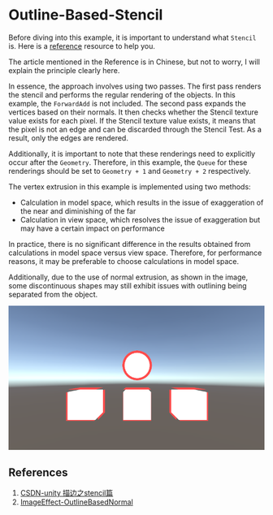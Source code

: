 # Outline-Based-Stencil

Before diving into this example, it is important to understand what `Stencil` is. Here is a [reference](https://learnopengl.com/Advanced-OpenGL/Stencil-testing) resource to help you.

The article mentioned in the Reference is in Chinese, but not to worry, I will explain the principle clearly here.

In essence, the approach involves using two passes. The first pass renders the stencil and performs the regular rendering of the objects. In this example, the `ForwardAdd` is not included. The second pass expands the vertices based on their normals. It then checks whether the Stencil texture value exists for each pixel. If the Stencil texture value exists, it means that the pixel is not an edge and can be discarded through the Stencil Test. As a result, only the edges are rendered.

Additionally, it is important to note that these renderings need to explicitly occur after the `Geometry`. Therefore, in this example, the `Queue` for these renderings should be set to `Geometry + 1` and `Geometry + 2` respectively.

The vertex extrusion in this example is implemented using two methods:
- Calculation in model space, which results in the issue of exaggeration of the near and diminishing of the far
- Calculation in view space, which resolves the issue of exaggeration but may have a certain impact on performance

In practice, there is no significant difference in the results obtained from calculations in model space versus view space. Therefore, for performance reasons, it may be preferable to choose calculations in model space.

Additionally, due to the use of normal extrusion, as shown in the image, some discontinuous shapes may still exhibit issues with outlining being separated from the object.

![Outline-Based-Stencil](/Imgs/Outlines/outline_based_stencil.png)

## References
1. [CSDN-unity 描边之stencil篇](https://blog.csdn.net/akak2010110/article/details/86149390?utm_medium=distribute.pc_relevant.none-task-blog-2~default~baidujs_baidulandingword~default-9-86149390-blog-78729906.235^v35^pc_relevant_increate_t0_download_v2_base&spm=1001.2101.3001.4242.6&utm_relevant_index=12)
2. [ImageEffect-OutlineBasedNormal](/Docs/ImageEffects/Outline/OutlineBasedNormal.md)